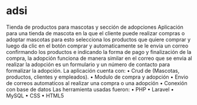 # adsi
 Tienda de productos para mascotas y sección de adopciones
Aplicación para una tienda de mascota en la que el cliente puede realizar compras o adoptar mascotas para esto selecciona los productos que quiere comprar y luego da clic en el botón comprar y automaticamente se le envia un correo confirmando los productos e indicando la forma de pago y finalización de la compra, la adopción funciona de manera similar en el correo que se envia al realizar la adopción es un formulario y un número de contacto para formalizar la adopción.
La aplicación cuenta con:
•	Crud de (Mascotas, productos, clientes y empleados).
•	Modulo de compra y adopción
•	Envio de correos automaticos al realizar una compra o una adopción
•	Conexión con base de datos 
Las herramienta usadas fueron:
• PHP
• Laravel
• MySQL
• CSS
• HTML5
